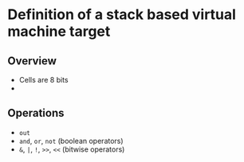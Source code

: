 # Definition of a stack based virtual machine target

## Overview

- Cells are 8 bits
- 


## Operations

- `out`
- `and`, `or`, `not` (boolean operators)
- `&`, `|`, `!`, `>>`, `<<` (bitwise operators)

